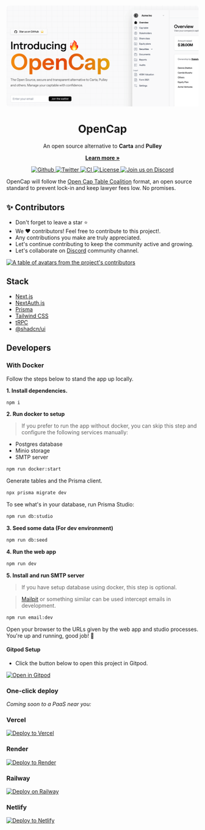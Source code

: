 <img alt="OpenCap cover image" src=".github/images/cover.png">


<h1 align="center">OpenCap</h1>
<p align="center">
  An open source alternative to <strong>Carta</strong> and <strong>Pulley</strong>
</p>
<p align="center">
  <a href="https://opencap.co"><strong>Learn more »</strong></a>
</p>

<p align="center">
  <a href="https://github.com/opencapco/opencap.co/stargazers">
    <img src="https://img.shields.io/github/stars/opencapco/opencap.co??style=flat&label=opencap.co&logo=github&color=2dd4bf&logoColor=fff" alt="Github" />
  </a>
  <a href="https://twitter.com/opencapco">
    <img src="https://img.shields.io/twitter/follow/opencapco?style=flat&label=%40opencapco&logo=twitter&color=0bf&logoColor=0bf" alt="Twitter" />
  </a>
  <a href="https://github.com/opencapco/opencap.co/actions/workflows/production.yml">
    <img src="https://github.com/opencapco/opencap.co/actions/workflows/production.yml/badge.svg?branch=main&title=CI" alt="CI" />
  </a>
  <a href="https://github.com/opencapco/opencap.co/blob/main/LICENSE">
    <img src="https://img.shields.io/github/license/opencapco/opencap.co?label=license&logo=github&color=f80&logoColor=fff" alt="License" />
  </a>
  <a href="https://discord.gg/rCpqnD6G6p">
    <img src="https://img.shields.io/badge/Discord-Join%20us%20on%20Discord-blue" alt="Join us on Discord" />
  </a>
</p>


OpenCap will follow the [Open Cap Table Coalition](https://www.opencaptablecoalition.com/format) format, an open source standard to prevent lock-in and keep lawyer fees low. No promises.

<h2 id="contributors">✨ Contributors</h2>

- Don't forget to leave a star ⭐️
- We ❤️ contributors! Feel free to contribute to this project!.
- Any contributions you make are truly appreciated.
- Let's continue contributing to keep the community active and growing.
- Let's collaborate on [Discord](https://discord.gg/rCpqnD6G6p) community channel.

<a href="https://github.com/opencapco/opencap.co/graphs/contributors">
  <p>
    <img src="https://contrib.rocks/image?repo=opencapco/opencap.co" alt="A table of avatars from the project's contributors" />
  </p>
</a>

## Stack
- [Next.js](https://nextjs.org)
- [NextAuth.js](https://next-auth.js.org)
- [Prisma](https://prisma.io)
- [Tailwind CSS](https://tailwindcss.com)
- [tRPC](https://trpc.io)
- [@shadcn/ui](https://ui.shadcn.com/)

## Developers

### With Docker
Follow the steps below to stand the app up locally.

**1. Install dependencies.**

```sh
npm i
```

**2. Run docker to setup**
> If you prefer to run the app without docker, you can skip this step and configure the following services manually:

  * Postgres database
  * Minio storage
  * SMTP server 

```sh
npm run docker:start
```

Generate tables and the Prisma client.

```sh
npx prisma migrate dev
```

To see what's in your database, run Prisma Studio:

```sh
npm run db:studio

```

**3. Seed some data (For dev environment)**

```sh
npm run db:seed
```

**4. Run the web app**

```sh
npm run dev
```

**5. Install and run SMTP server**

> If you have setup database using docker, this step is optional.

> [Mailpit](https://github.com/axllent/mailpit) or something similar can be used intercept emails in development.

```sh
npm run email:dev
```

Open your browser to the URLs given by the web app and studio processes. You're up and running, good job! 🎉

#### Gitpod Setup

- Click the button below to open this project in Gitpod.

[![Open in Gitpod](https://gitpod.io/button/open-in-gitpod.svg)](https://gitpod.io/#https://github.com/opencapco/opencap.co)

### One-click deploy

_Coming soon to a PaaS near you:_

### Vercel

[![Deploy to Vercel](https://vercel.com/button)](https://vercel.com/new/git/external?repository-url=https://github.com/opencapco/opencap.co)

### Render

[![Deploy to Render](https://render.com/images/deploy-to-render-button.svg)](https://render.com/deploy?repo=https://github.com/opencapco/opencap.co)

### Railway

[![Deploy on Railway](https://railway.app/button.svg)](https://railway.app/new?template=)

### Netlify

[![Deploy to Netlify](https://www.netlify.com/img/deploy/button.svg)](https://app.netlify.com/start/deploy?repository=https://github.com/opencapco/opencap.co)

